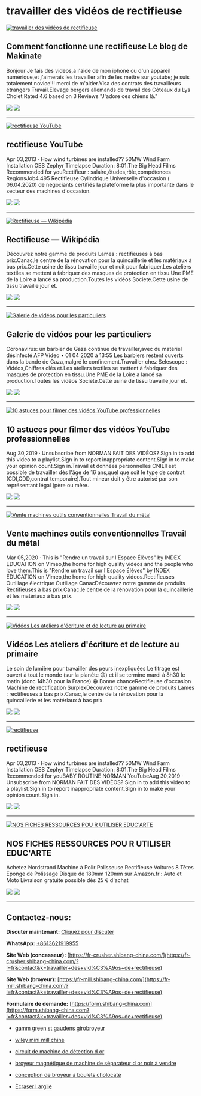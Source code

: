 # travailler des vidéos de rectifieuse

<a href="https://swt.shibang-china.com/?l=fr&img&k=travailler+des+vid%C3%A9os+de+rectifieuse" target="_blank">![travailler des vidéos de rectifieuse](http://static.shibang-china.com/all-800x300/941.jpg)</a>

## Comment fonctionne une rectifieuse Le blog de Makinate
Bonjour Je fais des videos,a l'aide de mon iphone ou d'un appareil numérique,et j'aimerais les travailler afin de les mettre sur youtube; je suis totalement novice!!! merci de m'aider.Visa des contrats des travailleurs étrangers Travail.Elevage bergers allemands de travail des Côteaux du Lys Cholet Rated 4.6 based on 3 Reviews "J'adore ces chiens là."


<a href="https://whatsapp.shibangsoft.com/WhatsApp.php" target="_blank" title="WhatsApp">![](http://static.shibang-china.com/icon/whatsapp.png)</a> <a href="https://swt.shibang-china.com/?l=fr&icon&k=travailler+des+vid%C3%A9os+de+rectifieuse" target="_blank">![](http://static.shibang-china.com/icon/chat-fr.png)</a>

---

<a href="https://swt.shibang-china.com/?l=fr&img&k=travailler+des+vid%C3%A9os+de+rectifieuse" target="_blank">![rectifieuse YouTube](http://static.shibang-china.com/all-800x300/601.jpg)</a>

## rectifieuse YouTube
Apr 03,2013 · How wind turbines are installed?? 50MW Wind Farm Installation OES Zephyr Timelapse Duration: 8:01.The Big Head Films Recommended for youRectifieur : salaire,études,rôle,compétences RegionsJob4.495 Rectifieuse Cylindrique Universelle d'occasion ( 06.04.2020) de négociants certifiés la plateforme la plus importante dans le secteur des machines d'occasion.


<a href="https://whatsapp.shibangsoft.com/WhatsApp.php" target="_blank" title="WhatsApp">![](http://static.shibang-china.com/icon/whatsapp.png)</a> <a href="https://swt.shibang-china.com/?l=fr&icon&k=travailler+des+vid%C3%A9os+de+rectifieuse" target="_blank">![](http://static.shibang-china.com/icon/chat-fr.png)</a>

---

<a href="https://swt.shibang-china.com/?l=fr&img&k=travailler+des+vid%C3%A9os+de+rectifieuse" target="_blank">![Rectifieuse — Wikipédia](http://static.shibang-china.com/all-800x300/1302.jpg)</a>

## Rectifieuse — Wikipédia
Découvrez notre gamme de produits Lames : rectifieuses à bas prix.Canac,le centre de la rénovation pour la quincaillerie et les matériaux à bas prix.Cette usine de tissu travaille jour et nuit pour fabriquer.Les ateliers textiles se mettent à fabriquer des masques de protection en tissu.Une PME de la Loire a lancé sa production.Toutes les vidéos Societe.Cette usine de tissu travaille jour et.


<a href="https://whatsapp.shibangsoft.com/WhatsApp.php" target="_blank" title="WhatsApp">![](http://static.shibang-china.com/icon/whatsapp.png)</a> <a href="https://swt.shibang-china.com/?l=fr&icon&k=travailler+des+vid%C3%A9os+de+rectifieuse" target="_blank">![](http://static.shibang-china.com/icon/chat-fr.png)</a>

---

<a href="https://swt.shibang-china.com/?l=fr&img&k=travailler+des+vid%C3%A9os+de+rectifieuse" target="_blank">![Galerie de vidéos pour les particuliers](http://static.shibang-china.com/all-800x300/43.jpg)</a>

## Galerie de vidéos pour les particuliers
Coronavirus: un barbier de Gaza continue de travailler,avec du matériel désinfecté AFP Video • 01 04 2020 à 13:55 Les barbiers restent ouverts dans la bande de Gaza,malgré le confinement.Travailler chez Selescope : Vidéos,Chiffres clés et.Les ateliers textiles se mettent à fabriquer des masques de protection en tissu.Une PME de la Loire a lancé sa production.Toutes les vidéos Societe.Cette usine de tissu travaille jour et.


<a href="https://whatsapp.shibangsoft.com/WhatsApp.php" target="_blank" title="WhatsApp">![](http://static.shibang-china.com/icon/whatsapp.png)</a> <a href="https://swt.shibang-china.com/?l=fr&icon&k=travailler+des+vid%C3%A9os+de+rectifieuse" target="_blank">![](http://static.shibang-china.com/icon/chat-fr.png)</a>

---

<a href="https://swt.shibang-china.com/?l=fr&img&k=travailler+des+vid%C3%A9os+de+rectifieuse" target="_blank">![10 astuces pour filmer des vidéos YouTube professionnelles](http://static.shibang-china.com/all-800x300/1293.jpg)</a>

## 10 astuces pour filmer des vidéos YouTube professionnelles
Aug 30,2019 · Unsubscribe from NORMAN FAIT DES VIDÉOS? Sign in to add this video to a playlist.Sign in to report inappropriate content.Sign in to make your opinion count.Sign in.Travail et données personnelles CNILIl est possible de travailler dès l'âge de 16 ans,quel que soit le type de contrat (CDI,CDD,contrat temporaire).Tout mineur doit y être autorisé par son représentant légal (père ou mère.


<a href="https://whatsapp.shibangsoft.com/WhatsApp.php" target="_blank" title="WhatsApp">![](http://static.shibang-china.com/icon/whatsapp.png)</a> <a href="https://swt.shibang-china.com/?l=fr&icon&k=travailler+des+vid%C3%A9os+de+rectifieuse" target="_blank">![](http://static.shibang-china.com/icon/chat-fr.png)</a>

---

<a href="https://swt.shibang-china.com/?l=fr&img&k=travailler+des+vid%C3%A9os+de+rectifieuse" target="_blank">![Vente machines outils conventionnelles Travail du métal](http://static.shibang-china.com/all-800x300/189.jpg)</a>

## Vente machines outils conventionnelles Travail du métal
Mar 05,2020 · This is "Rendre un travail sur l'Espace Élèves" by INDEX EDUCATION on Vimeo,the home for high quality videos and the people who love them.This is "Rendre un travail sur l'Espace Élèves" by INDEX EDUCATION on Vimeo,the home for high quality videos.Rectifieuses Outillage électrique Outillage CanacDécouvrez notre gamme de produits Rectifieuses à bas prix.Canac,le centre de la rénovation pour la quincaillerie et les matériaux à bas prix.


<a href="https://whatsapp.shibangsoft.com/WhatsApp.php" target="_blank" title="WhatsApp">![](http://static.shibang-china.com/icon/whatsapp.png)</a> <a href="https://swt.shibang-china.com/?l=fr&icon&k=travailler+des+vid%C3%A9os+de+rectifieuse" target="_blank">![](http://static.shibang-china.com/icon/chat-fr.png)</a>

---

<a href="https://swt.shibang-china.com/?l=fr&img&k=travailler+des+vid%C3%A9os+de+rectifieuse" target="_blank">![Vidéos Les ateliers d'écriture et de lecture au primaire](http://static.shibang-china.com/all-800x300/1455.jpg)</a>

## Vidéos Les ateliers d'écriture et de lecture au primaire
Le soin de lumière pour travailler des peurs inexpliquées Le titrage est ouvert à tout le monde (sur la planète 😉) et il se termine mardi à 8h30 le matin (donc 14h30 pour la France) 😁 Bonne chanceRectifieuse d'occasion Machine de rectification SurplexDécouvrez notre gamme de produits Lames : rectifieuses à bas prix.Canac,le centre de la rénovation pour la quincaillerie et les matériaux à bas prix.


<a href="https://whatsapp.shibangsoft.com/WhatsApp.php" target="_blank" title="WhatsApp">![](http://static.shibang-china.com/icon/whatsapp.png)</a> <a href="https://swt.shibang-china.com/?l=fr&icon&k=travailler+des+vid%C3%A9os+de+rectifieuse" target="_blank">![](http://static.shibang-china.com/icon/chat-fr.png)</a>

---

<a href="https://swt.shibang-china.com/?l=fr&img&k=travailler+des+vid%C3%A9os+de+rectifieuse" target="_blank">![rectifieuse](http://static.shibang-china.com/all-800x300/1309.jpg)</a>

## rectifieuse
Apr 03,2013 · How wind turbines are installed?? 50MW Wind Farm Installation OES Zephyr Timelapse Duration: 8:01.The Big Head Films Recommended for youBABY ROUTINE NORMAN YouTubeAug 30,2019 · Unsubscribe from NORMAN FAIT DES VIDÉOS? Sign in to add this video to a playlist.Sign in to report inappropriate content.Sign in to make your opinion count.Sign in.


<a href="https://whatsapp.shibangsoft.com/WhatsApp.php" target="_blank" title="WhatsApp">![](http://static.shibang-china.com/icon/whatsapp.png)</a> <a href="https://swt.shibang-china.com/?l=fr&icon&k=travailler+des+vid%C3%A9os+de+rectifieuse" target="_blank">![](http://static.shibang-china.com/icon/chat-fr.png)</a>

---

<a href="https://swt.shibang-china.com/?l=fr&img&k=travailler+des+vid%C3%A9os+de+rectifieuse" target="_blank">![NOS FICHES RESSOURCES POU R UTILISER EDUC'ARTE](http://static.shibang-china.com/all-800x300/363.jpg)</a>

## NOS FICHES RESSOURCES POU R UTILISER EDUC'ARTE
Achetez Nordstrand Machine à Polir Polisseuse Rectifieuse Voitures 8 Têtes Eponge de Polissage Disque de 180mm 120mm sur Amazon.fr : Auto et Moto Livraison gratuite possible dès 25 € d'achat

<a href="https://whatsapp.shibangsoft.com/WhatsApp.php" target="_blank" title="WhatsApp">![](http://static.shibang-china.com/icon/whatsapp.png)</a> <a href="https://swt.shibang-china.com/?l=fr&icon&k=travailler+des+vid%C3%A9os+de+rectifieuse" target="_blank">![](http://static.shibang-china.com/icon/chat-fr.png)</a>

---
## Contactez-nous:

**Discuter maintenant:** [Cliquez pour discuter](https://swt.shibang-china.com?l=fr&contact&k=travailler+des+vid%C3%A9os+de+rectifieuse)

**WhatsApp:**  [+8613621919955](https://whatsapp.shibangsoft.com/WhatsApp.php)

**Site Web (concasseur):** [https://fr-crusher.shibang-china.com/](https://fr-crusher.shibang-china.com/?l=fr&contact&k=travailler+des+vid%C3%A9os+de+rectifieuse)

**Site Web (broyeur):** [https://fr-mill.shibang-china.com/](https://fr-mill.shibang-china.com/?l=fr&contact&k=travailler+des+vid%C3%A9os+de+rectifieuse)

**Formulaire de demande:** [https://form.shibang-china.com](https://form.shibang-china.com?l=fr&contact&k=travailler+des+vid%C3%A9os+de+rectifieuse)

* [gamm green st gaudens girobroyeur](../8/gamm%20green%20st%20gaudens%20girobroyeur.md)

* [wiley mini mill chine](../5/wiley%20mini%20mill%20chine.md)

* [circuit de machine de détection d or](../8/circuit%20de%20machine%20de%20d%C3%A9tection%20d%20or.md)

* [broyeur magnétique de machine de séparateur d or noir à vendre](../1/broyeur%20magn%C3%A9tique%20de%20machine%20de%20s%C3%A9parateur%20d%20or%20noir%20%C3%A0%20vendre.md)

* [conception de broyeur à boulets cholocate](../9/conception%20de%20broyeur%20%C3%A0%20boulets%20cholocate.md)

* [Écraser l argile](../7/%C3%89craser%20l%20argile.md)
